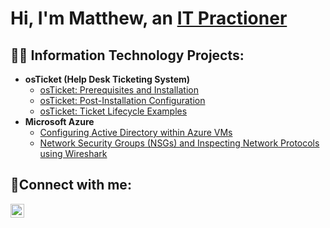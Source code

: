 <h1>Hi, I'm Matthew, an <a href="https://linkedin.com/in/hamotime">IT Practioner</a></h1>

<h2>👨‍💻 Information Technology Projects:</h2>

- <b>osTicket (Help Desk Ticketing System)</b>
  - [osTicket: Prerequisites and Installation](https://github.com/hamotime/osticket-prereqs)
  - [osTicket: Post-Installation Configuration](https://github.com/hamotime/osticket-post-install-config)
  - [osTicket: Ticket Lifecycle Examples](https://github.com/hamotime/osticket-ticket-lifecycle)
- <b>Microsoft Azure</b>
  - [Configuring Active Directory within Azure VMs](https://github.com/hamotime/configure-ad)
  - [Network Security Groups (NSGs) and Inspecting Network Protocols using Wireshark](https://github.com/hamotime/azure-network-protocols)

<h2>🤳Connect with me:</h2>

[<img align="left" alt="Josh | LinkedIn" width="22px" src="https://cdn.jsdelivr.net/npm/simple-icons@v3/icons/linkedin.svg" />][linkedin]

[linkedin]: https://linkedin.com/in/hamotime
